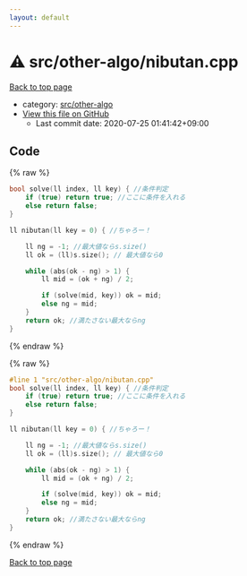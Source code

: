 ```yaml
---
layout: default
---
```


<!-- mathjax config similar to math.stackexchange -->
<script type="text/javascript" async
  src="https://cdnjs.cloudflare.com/ajax/libs/mathjax/2.7.5/MathJax.js?config=TeX-MML-AM_CHTML">
</script>
<script type="text/x-mathjax-config">
  MathJax.Hub.Config({
    TeX: { equationNumbers: { autoNumber: "AMS" }},
    tex2jax: {
      inlineMath: [ ['$','$'] ],
      processEscapes: true
    },
    "HTML-CSS": { matchFontHeight: false },
    displayAlign: "left",
    displayIndent: "2em"
  });
</script>

<script type="text/javascript" src="https://cdnjs.cloudflare.com/ajax/libs/jquery/3.4.1/jquery.min.js"></script>
<script src="https://cdn.jsdelivr.net/npm/jquery-balloon-js@1.1.2/jquery.balloon.min.js" integrity="sha256-ZEYs9VrgAeNuPvs15E39OsyOJaIkXEEt10fzxJ20+2I=" crossorigin="anonymous"></script>
<script type="text/javascript" src="../../../assets/js/copy-button.js"></script>
<link rel="stylesheet" href="../../../assets/css/copy-button.css" />


# :warning: src/other-algo/nibutan.cpp

<a href="../../../index.html">Back to top page</a>

* category: <a href="../../../index.html#e9fd3da3699d4799bc832d6181386d1b">src/other-algo</a>
* <a href="{{ site.github.repository_url }}/blob/master/src/other-algo/nibutan.cpp">View this file on GitHub</a>
    - Last commit date: 2020-07-25 01:41:42+09:00




## Code

<a id="unbundled"></a>
{% raw %}
```cpp
bool solve(ll index, ll key) { //条件判定
	if (true) return true; //ここに条件を入れる
	else return false;
}

ll nibutan(ll key = 0) { //ちゃろー！

	ll ng = -1; //最大値ならs.size()
	ll ok = (ll)s.size(); // 最大値なら0

	while (abs(ok - ng) > 1) {
		ll mid = (ok + ng) / 2;

		if (solve(mid, key)) ok = mid;
		else ng = mid;
	}
	return ok; //満たさない最大ならng
}
```
{% endraw %}

<a id="bundled"></a>
{% raw %}
```cpp
#line 1 "src/other-algo/nibutan.cpp"
bool solve(ll index, ll key) { //条件判定
	if (true) return true; //ここに条件を入れる
	else return false;
}

ll nibutan(ll key = 0) { //ちゃろー！

	ll ng = -1; //最大値ならs.size()
	ll ok = (ll)s.size(); // 最大値なら0

	while (abs(ok - ng) > 1) {
		ll mid = (ok + ng) / 2;

		if (solve(mid, key)) ok = mid;
		else ng = mid;
	}
	return ok; //満たさない最大ならng
}

```
{% endraw %}

<a href="../../../index.html">Back to top page</a>

